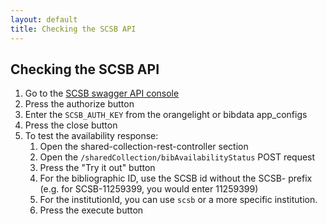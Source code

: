 ```yaml
---
layout: default
title: Checking the SCSB API
---
```

## Checking the SCSB API

1. Go to the [SCSB swagger API console](https://scsb.recaplib.org:9093/swagger-ui/index.html)
1. Press the authorize button
1. Enter the `SCSB_AUTH_KEY` from the orangelight or bibdata app_configs
1. Press the close button
1. To test the availability response:
    1. Open the shared-collection-rest-controller section
    1. Open the `/sharedCollection/bibAvailabilityStatus` POST request
    1. Press the "Try it out" button
    1. For the bibliographic ID, use the SCSB id without the SCSB- prefix (e.g. for SCSB-11259399, you would enter 11259399)
    1. For the institutionId, you can use `scsb` or a more specific institution.
    1. Press the execute button
